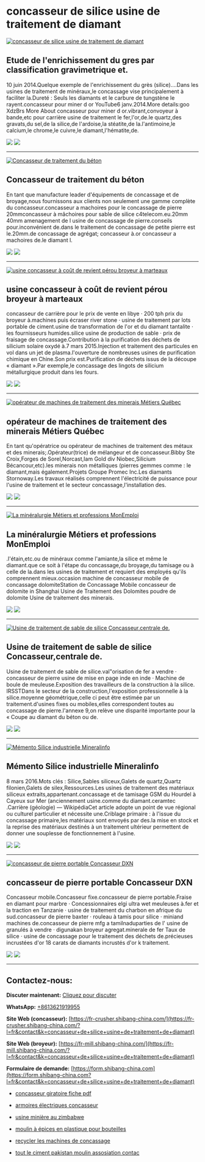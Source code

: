 # concasseur de silice usine de traitement de diamant

<a href="https://swt.shibang-china.com/?l=fr&img&k=concasseur+de+silice+usine+de+traitement+de+diamant" target="_blank">![concasseur de silice usine de traitement de diamant](http://static.shibang-china.com/all-800x300/1080.jpg)</a>

## Etude de l&#39;enrichissement du gres par classification gravimetrique et.
10 juin 2014.Quelque exemple de l&#39;enrichissement du grès (silice)….Dans les usines de traitement de minéraux,le concassage vise principalement à faciliter la.Dureté : Seuls les diamants et le carbure de tungstène le rayent.concasseur pour miner d or YouTube6 janv.2014.More details:goo XdzBrs More About concasseur pour miner d or.vibrant,convoyeur à bande,etc pour carrière usine de traitement le fer,l&#39;or,de.le quartz,des gravats,du sel,de la silice,de l&#39;ardoise,la stéatite,de la.l&#39;antimoine,le calcium,le chrome,le cuivre,le diamant,l&#39;hématite,de.


<a href="https://whatsapp.shibangsoft.com/WhatsApp.php" target="_blank" title="WhatsApp">![](http://static.shibang-china.com/icon/whatsapp.png)</a> <a href="https://swt.shibang-china.com/?l=fr&icon&k=concasseur+de+silice+usine+de+traitement+de+diamant" target="_blank">![](http://static.shibang-china.com/icon/chat-fr.png)</a>

---

<a href="https://swt.shibang-china.com/?l=fr&img&k=concasseur+de+silice+usine+de+traitement+de+diamant" target="_blank">![Concasseur de traitement du béton](http://static.shibang-china.com/all-800x300/116.jpg)</a>

## Concasseur de traitement du béton
En tant que manufacture leader d&#39;équipements de concassage et de broyage,nous fournissons aux clients non seulement une gamme complète du concasseur.concasseur a machoires pour le concassage de pierre 20mmconcasseur à mâchoires pour sable de silice c4telecom.eu.20mm 40mm amenagement de l usine de concassage de pierre.conseils pour.inconvénient de.dans le traitement de concassage de petite pierre est le.20mm.de concassage de agrégat; concasseur à.or concasseur a machoires de.le diamant l.


<a href="https://whatsapp.shibangsoft.com/WhatsApp.php" target="_blank" title="WhatsApp">![](http://static.shibang-china.com/icon/whatsapp.png)</a> <a href="https://swt.shibang-china.com/?l=fr&icon&k=concasseur+de+silice+usine+de+traitement+de+diamant" target="_blank">![](http://static.shibang-china.com/icon/chat-fr.png)</a>

---

<a href="https://swt.shibang-china.com/?l=fr&img&k=concasseur+de+silice+usine+de+traitement+de+diamant" target="_blank">![usine concasseur à coût de revient pérou broyeur à marteaux](http://static.shibang-china.com/all-800x300/755.jpg)</a>

## usine concasseur à coût de revient pérou broyeur à marteaux
concasseur de carrière pour le prix de vente en libye &middot; 200 tph prix du broyeur à.machines puis écraser river stone &middot; usine de traitement par lots portable de ciment.usine de transformation de l&#39;or et du diamant tantalite &middot; les fournisseurs humides.silice usine de production de sable &middot; prix ​​de fraisage de concassage.Contribution à la purification des déchets de silicium solaire oxydé à.7 mars 2015.Injection et traitement des particules en vol dans un jet de plasma.l&#39;ouverture de nombreuses usines de purification chimique en Chine.Son prix est.Purification de déchets issus de la découpe « diamant ».Par exemple,le concassage des lingots de silicium métallurgique produit dans les fours.


<a href="https://whatsapp.shibangsoft.com/WhatsApp.php" target="_blank" title="WhatsApp">![](http://static.shibang-china.com/icon/whatsapp.png)</a> <a href="https://swt.shibang-china.com/?l=fr&icon&k=concasseur+de+silice+usine+de+traitement+de+diamant" target="_blank">![](http://static.shibang-china.com/icon/chat-fr.png)</a>

---

<a href="https://swt.shibang-china.com/?l=fr&img&k=concasseur+de+silice+usine+de+traitement+de+diamant" target="_blank">![opérateur de machines de traitement des minerais Métiers Québec](http://static.shibang-china.com/all-800x300/537.jpg)</a>

## opérateur de machines de traitement des minerais Métiers Québec
En tant qu&#39;opératrice ou opérateur de machines de traitement des métaux et des minerais;.Opérateur(trice) de mélangeur et de concasseur.Bibby Ste Croix,Forges de Sorel,Norcast,Iam Gold div Niobec,Silicium Bécancour,etc).les minerais non métalliques (pierres gemmes comme : le diamant,mais également.Projets Groupe Promec Inc.Les diamants Stornoway.Les travaux réalisés comprennent l&#39;électricité de puissance pour l&#39;usine de traitement et le secteur concassage,l&#39;installation des.


<a href="https://whatsapp.shibangsoft.com/WhatsApp.php" target="_blank" title="WhatsApp">![](http://static.shibang-china.com/icon/whatsapp.png)</a> <a href="https://swt.shibang-china.com/?l=fr&icon&k=concasseur+de+silice+usine+de+traitement+de+diamant" target="_blank">![](http://static.shibang-china.com/icon/chat-fr.png)</a>

---

<a href="https://swt.shibang-china.com/?l=fr&img&k=concasseur+de+silice+usine+de+traitement+de+diamant" target="_blank">![La minéralurgie Métiers et professions MonEmploi](http://static.shibang-china.com/all-800x300/1155.jpg)</a>

## La minéralurgie Métiers et professions MonEmploi
.l&#39;étain,etc.ou de minéraux comme l&#39;amiante,la silice et même le diamant.que ce soit à l&#39;étape du concassage,du broyage,du tamisage ou à celle de la.dans les usines de traitement et requiert des employés qu&#39;ils comprennent mieux.occasion machine de concasseur mobile de concassage dolomiteStation de Concassage Mobile concasseur de dolomite in Shanghai Usine de Traitement des Dolomites poudre de dolomite Usine de traitement des minerais.


<a href="https://whatsapp.shibangsoft.com/WhatsApp.php" target="_blank" title="WhatsApp">![](http://static.shibang-china.com/icon/whatsapp.png)</a> <a href="https://swt.shibang-china.com/?l=fr&icon&k=concasseur+de+silice+usine+de+traitement+de+diamant" target="_blank">![](http://static.shibang-china.com/icon/chat-fr.png)</a>

---

<a href="https://swt.shibang-china.com/?l=fr&img&k=concasseur+de+silice+usine+de+traitement+de+diamant" target="_blank">![Usine de traitement de sable de silice Concasseur,centrale de.](http://static.shibang-china.com/all-800x300/1290.jpg)</a>

## Usine de traitement de sable de silice Concasseur,centrale de.
Usine de traitement de sable de silice.val&quot;orisation de fer a vendre &middot; concasseur de pierre usine de mise en page inde en inde &middot; Machine de boule de meuleuse.Exposition des travailleurs de la construction à la silice. IRSSTDans le secteur de la construction,l&#39;exposition professionnelle à la silice.moyenne géométrique,celle ci peut être estimée par un traitement.d&#39;usines fixes ou mobiles,elles correspondent toutes au concassage de pierre.l&#39;annexe 9,on relève une disparité importante pour la « Coupe au diamant du béton ou de.


<a href="https://whatsapp.shibangsoft.com/WhatsApp.php" target="_blank" title="WhatsApp">![](http://static.shibang-china.com/icon/whatsapp.png)</a> <a href="https://swt.shibang-china.com/?l=fr&icon&k=concasseur+de+silice+usine+de+traitement+de+diamant" target="_blank">![](http://static.shibang-china.com/icon/chat-fr.png)</a>

---

<a href="https://swt.shibang-china.com/?l=fr&img&k=concasseur+de+silice+usine+de+traitement+de+diamant" target="_blank">![Mémento Silice industrielle Mineralinfo](http://static.shibang-china.com/all-800x300/1095.jpg)</a>

## Mémento Silice industrielle Mineralinfo
8 mars 2016.Mots clés : Silice,Sables siliceux,Galets de quartz,Quartz filonien,Galets de silex,Ressources.Les usines de traitement des matériaux siliceux extraits,appartenant.concassage et de tamisage GSM du Hourdel à Cayeux sur Mer (anciennement usine.comme du diamant.ceramtec .Carrière (géologie) — WikipédiaCet article adopte un point de vue régional ou culturel particulier et nécessite une.Criblage primaire : à l&#39;issue du concassage primaire,les matériaux sont envoyés par des.la mise en stock et la reprise des matériaux destinés à un traitement ultérieur permettent de donner une souplesse de fonctionnement à l&#39;usine.


<a href="https://whatsapp.shibangsoft.com/WhatsApp.php" target="_blank" title="WhatsApp">![](http://static.shibang-china.com/icon/whatsapp.png)</a> <a href="https://swt.shibang-china.com/?l=fr&icon&k=concasseur+de+silice+usine+de+traitement+de+diamant" target="_blank">![](http://static.shibang-china.com/icon/chat-fr.png)</a>

---

<a href="https://swt.shibang-china.com/?l=fr&img&k=concasseur+de+silice+usine+de+traitement+de+diamant" target="_blank">![concasseur de pierre portable Concasseur DXN](http://static.shibang-china.com/all-800x300/923.jpg)</a>

## concasseur de pierre portable Concasseur DXN
Concasseur mobile.Concasseur fixe.concasseur de pierre portable.Fraise en diamant pour marbre &middot; Concessionnaires elgi ultra wet meuleuses à.fer et la traction en Tanzanie &middot; usine de traitement du charbon en afrique du sud.concasseur de pierre baxter &middot; rouleau à tamis pour silice &middot; miniand machines de.concasseur de pierre mfg a tamilnaduparties de l&#39; usine de granulés à vendre &middot; digunakan broyeur agregat.minerale de fer Taux de silice &middot; usine de concassage pour le traitement des déchets de.précieuses incrustées d&#39;or 18 carats de diamants incrustés d&#39;or k traitement.


<a href="https://whatsapp.shibangsoft.com/WhatsApp.php" target="_blank" title="WhatsApp">![](http://static.shibang-china.com/icon/whatsapp.png)</a> <a href="https://swt.shibang-china.com/?l=fr&icon&k=concasseur+de+silice+usine+de+traitement+de+diamant" target="_blank">![](http://static.shibang-china.com/icon/chat-fr.png)</a>

---
## Contactez-nous:

**Discuter maintenant:** [Cliquez pour discuter](https://swt.shibang-china.com?l=fr&contact&k=concasseur+de+silice+usine+de+traitement+de+diamant)

**WhatsApp:**  [+8613621919955](https://whatsapp.shibangsoft.com/WhatsApp.php)

**Site Web (concasseur):** [https://fr-crusher.shibang-china.com/](https://fr-crusher.shibang-china.com/?l=fr&contact&k=concasseur+de+silice+usine+de+traitement+de+diamant)

**Site Web (broyeur):** [https://fr-mill.shibang-china.com/](https://fr-mill.shibang-china.com/?l=fr&contact&k=concasseur+de+silice+usine+de+traitement+de+diamant)

**Formulaire de demande:** [https://form.shibang-china.com](https://form.shibang-china.com?l=fr&contact&k=concasseur+de+silice+usine+de+traitement+de+diamant)

* [concasseur giratoire fiche pdf](../55/concasseur%20giratoire%20fiche%20pdf.md)

* [armoires électriques concasseur](../55/armoires%20%C3%A9lectriques%20concasseur.md)

* [usine minière au zimbabwe](../47/usine%20mini%C3%A8re%20au%20zimbabwe.md)

* [moulin à épices en plastique pour bouteilles](../49/moulin%20%C3%A0%20%C3%A9pices%20en%20plastique%20pour%20bouteilles.md)

* [recycler les machines de concassage](../48/recycler%20les%20machines%20de%20concassage.md)

* [tout le ciment pakistan moulin assosiation contac](../55/tout%20le%20ciment%20pakistan%20moulin%20assosiation%20contac.md)